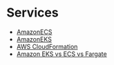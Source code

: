 
# Services
- [AmazonECS](AmazonECS/Readme.md)
- [AmazonEKS](AmazonEKS.md)
- [AWS CloudFormation](AWSCloudFormation)
- [Amazon EKS vs ECS vs Fargate](EKSvsECSvsFargate.md)